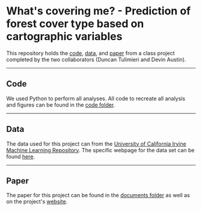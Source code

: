 # What's covering me? - Prediction of forest cover type based on cartographic variables 

This repository holds the [code](#code), [data](#data), and [paper](#paper) from a class project completed by the two collaborators (Duncan Tulimieri and Devin Austin). 

---

## Code 

We used Python to perform all analyses. All code to recreate all analysis and figures can be found in the [code folder](https://github.com/tulimid1/what-is-covering-me/tree/main/Code). 

---

## Data

The data used for this project can from the [University of California Irvine Machine Learning Repository](https://archive.ics.uci.edu/ml/index.php). The specific webpage for the data set can be found [here](https://archive.ics.uci.edu/ml/datasets/Covertype).

---

## Paper

The paper for this project can be found in the [documents folder]() as well as on the project's [website](https://tulimid1.github.io/what-is-covering-me/). 
